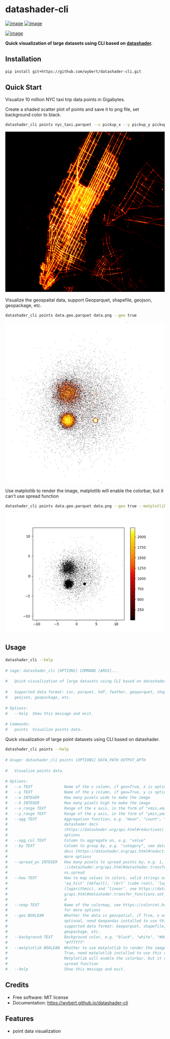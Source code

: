 # datashader-cli


[![image](https://img.shields.io/pypi/v/datashader-cli.svg)](https://pypi.python.org/pypi/datashader-cli)
[![image](https://img.shields.io/conda/vn/conda-forge/datashader-cli.svg)](https://anaconda.org/conda-forge/datashader-cli)

[![image](https://pyup.io/repos/github/wybert/datashader-cli/shield.svg)](https://pyup.io/repos/github/wybert/datashader-cli)


**Quick visualization of large datasets using CLI based on [datashader](https://github.com/holoviz/datashader).**

## Installation

```bash
pip install git+https://github.com/wybert/datashader-cli.git
```

## Quick Start

Visualize 10 million NYC taxi trip data points in Gigabytes.

Create a shaded scatter plot of points and save it to png file, set background color to black. 

```bash
datashader_cli points nyc_taxi.parquet --x pickup_x --y pickup_y pickup-scatter.png --background black

```

![](./docs/pickup-scatter.png)

Visualize the geospaital data, support Geoparquet, shapefile, geojson, geopackage, etc.


```bash
datashader_cli points data.geo.parquet data.png --geo true
```

![](./docs/data1.png)


Use matplotlib to render the image, matplotlib will enable the colorbar, but it can't use spread function


```bash
datashader_cli points data.geo.parquet data.png --geo true --matplotlib true
```

![](./docs/data.png)

## Usage

```bash
datashader_cli --help

# sage: datashader_cli [OPTIONS] COMMAND [ARGS]...

#   Quick visualization of large datasets using CLI based on datashader.

#   Supported data format: csv, parquet, hdf, feather, geoparquet, shapefile,
#   geojson, geopackage, etc.

# Options:
#   --help  Show this message and exit.

# Commands:
#   points  Visualize points data.
```

Quick visualization of large point datasets using CLI based on datashader.

```bash
datashader_cli points --help

# Usage: datashader_cli points [OPTIONS] DATA_PATH OUTPUT_APTH

#   Visualize points data.

# Options:
#   --x TEXT              Name of the x column, if geo=True, x is optional
#   --y TEXT              Name of the y column, if geo=True, y is optional
#   --w INTEGER           How many pixels wide to make the image
#   --h INTEGER           How many pixels high to make the image
#   --x_range TEXT        Range of the x axis, in the form of "xmin,xmax"
#   --y_range TEXT        Range of the y axis, in the form of "ymin,ymax"
#   --agg TEXT            Aggregation function, e.g. "mean", "count", "sum", see
#                         datashader docs
#                         (https://datashader.org/api.html#reductions) for more
#                         options
#   --agg_col TEXT        Column to aggregate on, e.g. "value"
#   --by TEXT             Column to group by, e.g. "category", see datashader
#                         docs (https://datashader.org/api.html#reductions) for
#                         more options
#   --spread_px INTEGER   How many pixels to spread points by, e.g. 1, see https
#                         ://datashader.org/api.html#datashader.transfer_functio
#                         ns.spread
#   --how TEXT            How to map values to colors, valid strings are
#                         ‘eq_hist’ [default], ‘cbrt’ (cube root), ‘log’
#                         (logarithmic), and ‘linear’. see https://datashader.or
#                         g/api.html#datashader.transfer_functions.set_backgroun
#                         d
#   --cmap TEXT           Name of the colormap, see https://colorcet.holoviz.org
#                         for more options
#   --geo BOOLEAN         Whether the data is geospatial, if True, x and y are
#                         optional, need Geopandas installed to use this option,
#                         supported data format: Geoparquet, shapefile, geojson,
#                         geopackage, etc.
#   --background TEXT     Background color, e.g. "black", "white", "#000000",
#                         "#ffffff"
#   --matplotlib BOOLEAN  Whether to use matplotlib to render the image, if
#                         True, need matplotlib installed to use this option.
#                         Matplotlib will enable the colorbar, but it can't use
#                         spread function
#   --help                Show this message and exit.
```


## Credits

-   Free software: MIT license
-   Documentation: https://wybert.github.io/datashader-cli
    

## Features

- point data visualization
